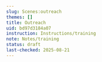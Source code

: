 ```yaml
---
slug: Scenes:outreach
themes: []
title: Outreach
uid: bd97d3184a07
instruction: Instructions/training
note: Notes/training
status: draft
last-checked: 2025-08-21
---
```

